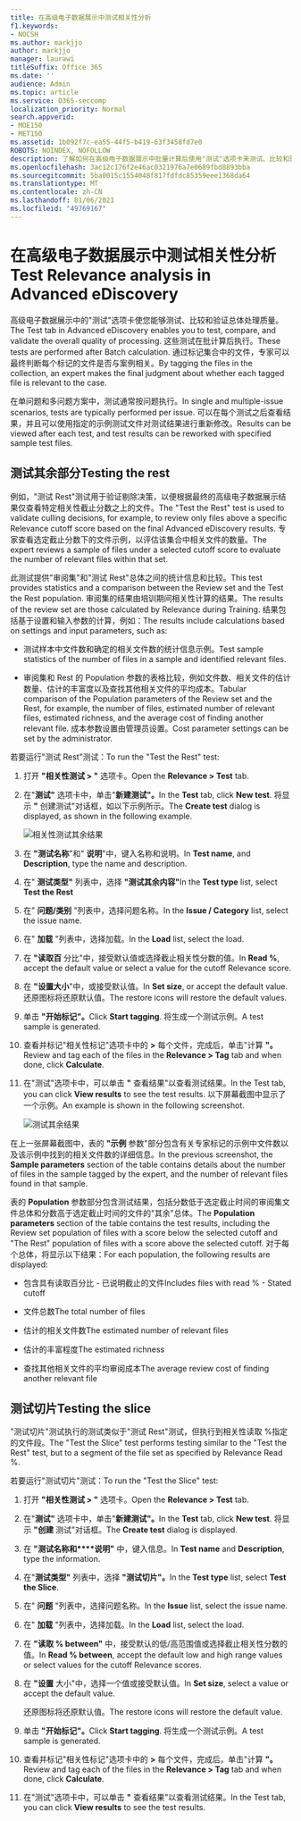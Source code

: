 ```yaml
---
title: 在高级电子数据展示中测试相关性分析
f1.keywords:
- NOCSH
ms.author: markjjo
author: markjjo
manager: laurawi
titleSuffix: Office 365
ms.date: ''
audience: Admin
ms.topic: article
ms.service: O365-seccomp
localization_priority: Normal
search.appverid:
- MOE150
- MET150
ms.assetid: 1b092f7c-ea55-44f5-b419-63f3458fd7e0
ROBOTS: NOINDEX, NOFOLLOW
description: 了解如何在高级电子数据展示中批量计算后使用"测试"选项卡来测试、比较和验证总体处理质量。
ms.openlocfilehash: 3ac12c176f2e46ac0321976a7e0689fbd8893bba
ms.sourcegitcommit: 5ba0015c1554048f817fdfdc85359eee1368da64
ms.translationtype: MT
ms.contentlocale: zh-CN
ms.lasthandoff: 01/06/2021
ms.locfileid: "49769167"
---
```

# <a name="test-relevance-analysis-in-advanced-ediscovery"></a><span data-ttu-id="bfb5b-103">在高级电子数据展示中测试相关性分析</span><span class="sxs-lookup"><span data-stu-id="bfb5b-103">Test Relevance analysis in Advanced eDiscovery</span></span>
  
<span data-ttu-id="bfb5b-104">高级电子数据展示中的"测试"选项卡使您能够测试、比较和验证总体处理质量。</span><span class="sxs-lookup"><span data-stu-id="bfb5b-104">The Test tab in Advanced eDiscovery enables you to test, compare, and validate the overall quality of processing.</span></span> <span data-ttu-id="bfb5b-105">这些测试在批计算后执行。</span><span class="sxs-lookup"><span data-stu-id="bfb5b-105">These tests are performed after Batch calculation.</span></span> <span data-ttu-id="bfb5b-106">通过标记集合中的文件，专家可以最终判断每个标记的文件是否与案例相关。</span><span class="sxs-lookup"><span data-stu-id="bfb5b-106">By tagging the files in the collection, an expert makes the final judgment about whether each tagged file is relevant to the case.</span></span>
  
<span data-ttu-id="bfb5b-107">在单问题和多问题方案中，测试通常按问题执行。</span><span class="sxs-lookup"><span data-stu-id="bfb5b-107">In single and multiple-issue scenarios, tests are typically performed per issue.</span></span> <span data-ttu-id="bfb5b-108">可以在每个测试之后查看结果，并且可以使用指定的示例测试文件对测试结果进行重新修改。</span><span class="sxs-lookup"><span data-stu-id="bfb5b-108">Results can be viewed after each test, and test results can be reworked with specified sample test files.</span></span>
  
## <a name="testing-the-rest"></a><span data-ttu-id="bfb5b-109">测试其余部分</span><span class="sxs-lookup"><span data-stu-id="bfb5b-109">Testing the rest</span></span>

<span data-ttu-id="bfb5b-110">例如，"测试 Rest"测试用于验证剔除决策，以便根据最终的高级电子数据展示结果仅查看特定相关性截止分数之上的文件。</span><span class="sxs-lookup"><span data-stu-id="bfb5b-110">The "Test the Rest" test is used to validate culling decisions, for example, to review only files above a specific Relevance cutoff score based on the final Advanced eDiscovery results.</span></span> <span data-ttu-id="bfb5b-111">专家查看选定截止分数下的文件示例，以评估该集合中相关文件的数量。</span><span class="sxs-lookup"><span data-stu-id="bfb5b-111">The expert reviews a sample of files under a selected cutoff score to evaluate the number of relevant files within that set.</span></span>
  
<span data-ttu-id="bfb5b-112">此测试提供"审阅集"和"测试 Rest"总体之间的统计信息和比较。</span><span class="sxs-lookup"><span data-stu-id="bfb5b-112">This test provides statistics and a comparison between the Review set and the Test the Rest population.</span></span> <span data-ttu-id="bfb5b-113">审阅集的结果由培训期间相关性计算的结果。</span><span class="sxs-lookup"><span data-stu-id="bfb5b-113">The results of the review set are those calculated by Relevance during Training.</span></span> <span data-ttu-id="bfb5b-114">结果包括基于设置和输入参数的计算，例如：</span><span class="sxs-lookup"><span data-stu-id="bfb5b-114">The results include calculations based on settings and input parameters, such as:</span></span>
  
- <span data-ttu-id="bfb5b-115">测试样本中文件数和确定的相关文件数的统计信息示例。</span><span class="sxs-lookup"><span data-stu-id="bfb5b-115">Test sample statistics of the number of files in a sample and identified relevant files.</span></span>

- <span data-ttu-id="bfb5b-116">审阅集和 Rest 的 Population 参数的表格比较，例如文件数、相关文件的估计数量、估计的丰富度以及查找其他相关文件的平均成本。</span><span class="sxs-lookup"><span data-stu-id="bfb5b-116">Tabular comparison of the Population parameters of the Review set and the Rest, for example, the number of files, estimated number of relevant files, estimated richness, and the average cost of finding another relevant file.</span></span> <span data-ttu-id="bfb5b-117">成本参数设置由管理员设置。</span><span class="sxs-lookup"><span data-stu-id="bfb5b-117">Cost parameter settings can be set by the administrator.</span></span>

<span data-ttu-id="bfb5b-118">若要运行"测试 Rest"测试：</span><span class="sxs-lookup"><span data-stu-id="bfb5b-118">To run the "Test the Rest" test:</span></span>

1. <span data-ttu-id="bfb5b-119">打开 **"相关性测试 \> "** 选项卡。</span><span class="sxs-lookup"><span data-stu-id="bfb5b-119">Open the **Relevance \> Test** tab.</span></span>

2. <span data-ttu-id="bfb5b-120">在"**测试"** 选项卡中，单击"**新建测试"。**</span><span class="sxs-lookup"><span data-stu-id="bfb5b-120">In the **Test** tab, click **New test**.</span></span> <span data-ttu-id="bfb5b-121">将显示 **"** 创建测试"对话框，如以下示例所示。</span><span class="sxs-lookup"><span data-stu-id="bfb5b-121">The **Create test** dialog is displayed, as shown in the following example.</span></span>

    ![相关性测试其余结果](../media/46e6898a-f929-4fd0-88d9-6f91d04b6ce2.png)
  
3. <span data-ttu-id="bfb5b-123">在 **"测试名称**"和" **说明**"中，键入名称和说明。</span><span class="sxs-lookup"><span data-stu-id="bfb5b-123">In **Test name**, and **Description**, type the name and description.</span></span>

4. <span data-ttu-id="bfb5b-124">在" **测试类型"** 列表中，选择 **"测试其余内容"**</span><span class="sxs-lookup"><span data-stu-id="bfb5b-124">In the **Test type** list, select **Test the Rest**</span></span>

5. <span data-ttu-id="bfb5b-125">在" **问题/类别** "列表中，选择问题名称。</span><span class="sxs-lookup"><span data-stu-id="bfb5b-125">In the **Issue / Category** list, select the issue name.</span></span>

6. <span data-ttu-id="bfb5b-126">在" **加载** "列表中，选择加载。</span><span class="sxs-lookup"><span data-stu-id="bfb5b-126">In the **Load** list, select the load.</span></span> 

7. <span data-ttu-id="bfb5b-127">在 **"读取百** 分比"中，接受默认值或选择截止相关性分数的值。</span><span class="sxs-lookup"><span data-stu-id="bfb5b-127">In **Read %**, accept the default value or select a value for the cutoff Relevance score.</span></span> 

8. <span data-ttu-id="bfb5b-128">在 **"设置大小**"中，或接受默认值。</span><span class="sxs-lookup"><span data-stu-id="bfb5b-128">In **Set size**, or accept the default value.</span></span> <span data-ttu-id="bfb5b-129">还原图标将还原默认值。</span><span class="sxs-lookup"><span data-stu-id="bfb5b-129">The restore icons will restore the default values.</span></span>

9. <span data-ttu-id="bfb5b-130">单击 **"开始标记"。**</span><span class="sxs-lookup"><span data-stu-id="bfb5b-130">Click **Start tagging**.</span></span> <span data-ttu-id="bfb5b-131">将生成一个测试示例。</span><span class="sxs-lookup"><span data-stu-id="bfb5b-131">A test sample is generated.</span></span>

10. <span data-ttu-id="bfb5b-132">查看并标记"相关性标记"选项卡中的 **\>** 每个文件，完成后，单击"计算 **"。**</span><span class="sxs-lookup"><span data-stu-id="bfb5b-132">Review and tag each of the files in the **Relevance \> Tag** tab and when done, click **Calculate**.</span></span>

11. <span data-ttu-id="bfb5b-133">在"测试"选项卡中，可以单击 **"** 查看结果"以查看测试结果。</span><span class="sxs-lookup"><span data-stu-id="bfb5b-133">In the Test tab, you can click **View results** to see the test results.</span></span> <span data-ttu-id="bfb5b-134">以下屏幕截图中显示了一个示例。</span><span class="sxs-lookup"><span data-stu-id="bfb5b-134">An example is shown in the following screenshot.</span></span>

    ![测试其余结果](../media/b95744a9-047d-4c29-992d-04fa7e58e58a.png)
  
<span data-ttu-id="bfb5b-136">在上一张屏幕截图中，表的 **"示例** 参数"部分包含有关专家标记的示例中文件数以及该示例中找到的相关文件数的详细信息。</span><span class="sxs-lookup"><span data-stu-id="bfb5b-136">In the previous screenshot, the **Sample parameters** section of the table contains details about the number of files in the sample tagged by the expert, and the number of relevant files found in that sample.</span></span>
  
<span data-ttu-id="bfb5b-137">表的 **Population** 参数部分包含测试结果，包括分数低于选定截止时间的审阅集文件总体和分数高于选定截止时间的文件的"其余"总体。</span><span class="sxs-lookup"><span data-stu-id="bfb5b-137">The **Population parameters** section of the table contains the test results, including the Review set population of files with a score below the selected cutoff and "The Rest" population of files with a score above the selected cutoff.</span></span> <span data-ttu-id="bfb5b-138">对于每个总体，将显示以下结果：</span><span class="sxs-lookup"><span data-stu-id="bfb5b-138">For each population, the following results are displayed:</span></span>
  
- <span data-ttu-id="bfb5b-139">包含具有读取百分比 - 已说明截止的文件</span><span class="sxs-lookup"><span data-stu-id="bfb5b-139">Includes files with read % - Stated cutoff</span></span>

- <span data-ttu-id="bfb5b-140">文件总数</span><span class="sxs-lookup"><span data-stu-id="bfb5b-140">The total number of files</span></span>

- <span data-ttu-id="bfb5b-141">估计的相关文件数</span><span class="sxs-lookup"><span data-stu-id="bfb5b-141">The estimated number of relevant files</span></span>

- <span data-ttu-id="bfb5b-142">估计的丰富程度</span><span class="sxs-lookup"><span data-stu-id="bfb5b-142">The estimated richness</span></span>

- <span data-ttu-id="bfb5b-143">查找其他相关文件的平均审阅成本</span><span class="sxs-lookup"><span data-stu-id="bfb5b-143">The average review cost of finding another relevant file</span></span>

## <a name="testing-the-slice"></a><span data-ttu-id="bfb5b-144">测试切片</span><span class="sxs-lookup"><span data-stu-id="bfb5b-144">Testing the slice</span></span>

<span data-ttu-id="bfb5b-145">"测试切片"测试执行的测试类似于"测试 Rest"测试，但执行到相关性读取 %指定的文件段。</span><span class="sxs-lookup"><span data-stu-id="bfb5b-145">The "Test the Slice" test performs testing similar to the "Test the Rest" test, but to a segment of the file set as specified by Relevance Read %.</span></span>

<span data-ttu-id="bfb5b-146">若要运行"测试切片"测试：</span><span class="sxs-lookup"><span data-stu-id="bfb5b-146">To run the "Test the Slice" test:</span></span>
  
1. <span data-ttu-id="bfb5b-147">打开 **"相关性测试 \> "** 选项卡。</span><span class="sxs-lookup"><span data-stu-id="bfb5b-147">Open the **Relevance \> Test** tab.</span></span>

2. <span data-ttu-id="bfb5b-148">在"**测试"** 选项卡中，单击"**新建测试"。**</span><span class="sxs-lookup"><span data-stu-id="bfb5b-148">In the **Test** tab, click **New test**.</span></span> <span data-ttu-id="bfb5b-149">将显示 **"创建** 测试"对话框。</span><span class="sxs-lookup"><span data-stu-id="bfb5b-149">The **Create test** dialog is displayed.</span></span>

3. <span data-ttu-id="bfb5b-150">在 **"测试名称和\*\*\*\*说明"** 中，键入信息。</span><span class="sxs-lookup"><span data-stu-id="bfb5b-150">In **Test name** and **Description**, type the information.</span></span>

4. <span data-ttu-id="bfb5b-151">在"**测试类型"** 列表中，选择 **"测试切片"。**</span><span class="sxs-lookup"><span data-stu-id="bfb5b-151">In the **Test type** list, select **Test the Slice**.</span></span>

5. <span data-ttu-id="bfb5b-152">在" **问题** "列表中，选择问题名称。</span><span class="sxs-lookup"><span data-stu-id="bfb5b-152">In the **Issue** list, select the issue name.</span></span>

6. <span data-ttu-id="bfb5b-153">在" **加载** "列表中，选择加载。</span><span class="sxs-lookup"><span data-stu-id="bfb5b-153">In the **Load** list, select the load.</span></span>

7. <span data-ttu-id="bfb5b-154">在 **"读取 % between"** 中，接受默认的低/高范围值或选择截止相关性分数的值。</span><span class="sxs-lookup"><span data-stu-id="bfb5b-154">In **Read % between**, accept the default low and high range values or select values for the cutoff Relevance scores.</span></span>

8. <span data-ttu-id="bfb5b-155">在 **"设置** 大小"中，选择一个值或接受默认值。</span><span class="sxs-lookup"><span data-stu-id="bfb5b-155">In **Set size**, select a value or accept the default value.</span></span>

    <span data-ttu-id="bfb5b-156">还原图标将还原默认值。</span><span class="sxs-lookup"><span data-stu-id="bfb5b-156">The restore icons will restore the default value.</span></span>

9. <span data-ttu-id="bfb5b-157">单击 **"开始标记"。**</span><span class="sxs-lookup"><span data-stu-id="bfb5b-157">Click **Start tagging**.</span></span> <span data-ttu-id="bfb5b-158">将生成一个测试示例。</span><span class="sxs-lookup"><span data-stu-id="bfb5b-158">A test sample is generated.</span></span>

10. <span data-ttu-id="bfb5b-159">查看并标记"相关性标记"选项卡中的 **\>** 每个文件，完成后，单击"计算 **"。**</span><span class="sxs-lookup"><span data-stu-id="bfb5b-159">Review and tag each of the files in the **Relevance \> Tag** tab and when done, click **Calculate**.</span></span>

11. <span data-ttu-id="bfb5b-160">在"测试"选项卡中，可以单击 **"** 查看结果"以查看测试结果。</span><span class="sxs-lookup"><span data-stu-id="bfb5b-160">In the Test tab, you can click **View results** to see the test results.</span></span>
